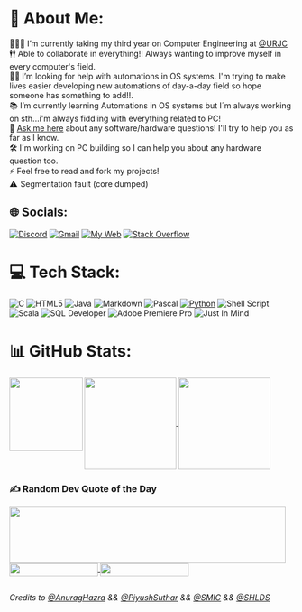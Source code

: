 # 💫 About Me:
👨🏼‍🎓    I’m currently taking my third year on Computer Engineering at [@URJC](https://urjc.es)<br>
🕴🕴  Able to collaborate in everything!! Always wanting to improve myself in every computer's field. <br>
🤝🏼  I’m looking for help with automations in OS systems. I'm trying to make lives easier developing new automations of day-a-day field so hope someone has something to add!!.<br>
📚  I’m currently learning Automations in OS systems but I´m always working on sth...i'm always fiddling with everything related to PC!<br>
💬 [Ask me here](https://github.com/gu4re/gu4re/issues) about any software/hardware questions! I'll try to help you as far as I know.<br>
🛠   I´m working on PC building so I can help you about any hardware question too. <br>
⚡  Feel free to read and fork my projects!<br> 
⚠   Segmentation fault (core dumped)

## 🌐 Socials:
[![Discord](https://img.shields.io/badge/Discord-%237289DA.svg?style=for-the-badge&logo=discord&logoColor=white)](https://discordapp.com/users/404208733070163968)
[![Gmail](https://img.shields.io/badge/-gmail-%23d8483e?style=for-the-badge&logo=gmail&logoColor=white)](mailto:guare4business@gmail.com)
[![My Web](https://img.shields.io/badge/-My%20Web-purple?style=for-the-badge&logo=githubsponsors&logoColor=white)](https://gu4re.github.io)
[![Stack Overflow](https://img.shields.io/badge/-Stackoverflow-FE7A16?style=for-the-badge&logo=stack-overflow&logoColor=white)](https://stackoverflow.com/users/20621782)

# 💻 Tech Stack:
![C](https://img.shields.io/badge/c-%2300599C.svg?style=for-the-badge&logo=c&logoColor=white) 
![HTML5](https://img.shields.io/badge/html5-%23E34F26.svg?style=for-the-badge&logo=html5&logoColor=white) 
![Java](https://img.shields.io/badge/java-%23ED8B00.svg?style=for-the-badge&logo=coffeescript&logoColor=white)
![Markdown](https://img.shields.io/badge/markdown-%23000000.svg?style=for-the-badge&logo=markdown&logoColor=white)
![Pascal](https://img.shields.io/badge/-Pascal-9cf?style=for-the-badge&logo=lazarus&logoColor=black)
[![Python](https://img.shields.io/badge/python-3670A0?style=for-the-badge&logo=python&logoColor=ffdd54)](https://docs.python.org/3/tutorial/index.html)
![Shell Script](https://img.shields.io/badge/shell_script-%23121011.svg?style=for-the-badge&logo=gnu-bash&logoColor=white) 
![Scala](https://img.shields.io/badge/scala-%23DC322F.svg?style=for-the-badge&logo=scala&logoColor=white) 
![SQL Developer](https://img.shields.io/badge/-Oracle%20SQL%20Developer-%23bc6050?style=for-the-badge&logo=oracle&logoColor=white) 
![Adobe Premiere Pro](https://img.shields.io/badge/Adobe%20Premiere%20Pro-9999FF.svg?style=for-the-badge&logo=Adobe%20Premiere%20Pro&logoColor=white)
![Just In Mind](https://img.shields.io/badge/-JustInMind-blueviolet?style=for-the-badge&logo=joplin&logoColor=white)

# 📊 GitHub Stats:
<a href="https://github.com/anuraghazra/github-readme-stats">
  <img align="center" height=163 src="https://github-readme-stats-chi-one-95.vercel.app/api?username=gu4re&theme=vision-friendly-dark&hide_border=false&include_all_commits=true&count_private=true" />
</a>
<a href="https://github.com/anuraghazra/github-readme-stats">
  <img align="center" height=163 src="https://github-readme-streak-stats.herokuapp.com/?user=gu4re&theme=vision-friendly-dark&hide_border=false" />
</a>
<a href="https://github.com/anuraghazra/github-readme-stats">
  <img align="left" height=130 src="https://github-readme-stats-chi-one-95.vercel.app/api/top-langs/?username=gu4re&theme=vision-friendly-dark&hide_border=false&include_all_commits=true&count_private=true&layout=compact" />
</a>

### ✍️ Random Dev Quote of the Day
<a href="https://github.com/PiyushSuthar/github-readme-quotes">
  <img align="center" height=100 width=490 src="https://quotes-github-readme.vercel.app/api?type=horizontal&theme=radical" />
</a>
<br>
<a href="https://visitcount.itsvg.in">
  <img align="center" height=23 width=157 src="https://visitcount.itsvg.in/api?id=gu4re&icon=0&color=12" />
</a>
<a href="https://img.shields.io">
  <img align="center" height=23 width=157 src="https://img.shields.io/github/issues/gu4re/gu4re?color=%23e5e5e5&labelColor=%23171717&label=Total%20Queries&logo=messenger&logoColor=%23e5e5e5" />
</a>

##
###### *Credits to [@AnuragHazra](https://github.com/anuraghazra) && [@PiyushSuthar](https://github.com/PiyushSuthar) && [@SMIC](https://simpleicons.org/) && [@SHLDS](https://shields.io/)*
